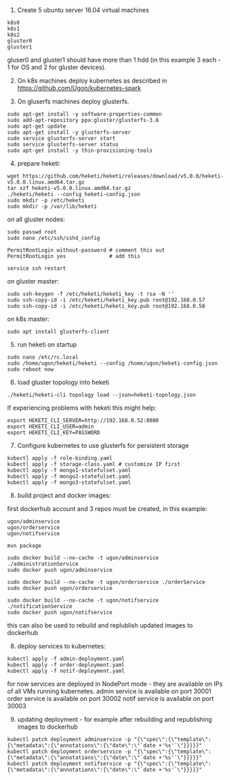 1. Create 5 ubuntu server 16.04 virtual machines
```
k8s0
k8s1
k8s2
gluster0
gluster1
```

gluser0 and gluster1 should have more than 1 hdd (in this example 3 each - 1 for OS and 2 for gluster devices).

2. On k8s machines deploy kubernetes as described in https://github.com/Ugon/kubernetes-spark

3. On gluserfs machines deploy glusterfs.

```
sudo apt-get install -y software-properties-common
sudo add-apt-repository ppa:gluster/glusterfs-3.8
sudo apt-get update
sudo apt-get install -y glusterfs-server
sudo service glusterfs-server start
sudo service glusterfs-server status
sudo apt-get install -y thin-provisioning-tools
```


4. prepare heketi:
```
wget https://github.com/heketi/heketi/releases/download/v5.0.0/heketi-v5.0.0.linux.amd64.tar.gz
tar xzf heketi-v5.0.0.linux.amd64.tar.gz 
./heketi/heketi --config heketi-config.json 
sudo mkdir -p /etc/heketi
sudo mkdir -p /var/lib/heketi
```

on all gluster nodes:
```
sudo passwd root
sudo nano /etc/ssh/sshd_config
```

```
PermitRootLogin without-password # comment this out
PermitRootLogin yes              # add this
```

```
service ssh restart
```

on gluster master:
```
sudo ssh-keygen -f /etc/heketi/heketi_key -t rsa -N ''
sudo ssh-copy-id -i /etc/heketi/heketi_key.pub root@192.168.0.57
sudo ssh-copy-id -i /etc/heketi/heketi_key.pub root@192.168.0.58
```

on k8s master:
```
sudo apt install glusterfs-client
```

5. run heketi on startup

```
sudo nano /etc/rc.local
sudo /home/ugon/heketi/heketi --config /home/ugon/heketi-config.json
sudo reboot now
```

6. load gluster topology into heketi
```
./heketi/heketi-cli topology load --json=heketi-topology.json
```

If experiencing problems with heketi this might help:
```
export HEKETI_CLI_SERVER=http://192.168.0.52:8080
export HEKETI_CLI_USER=admin
export HEKETI_CLI_KEY=PASSWORD
```

7. Configure kubernetes to use glusterfs for persistent storage
```
kubectl apply -f role-binding.yaml
kubectl apply -f storage-class.yaml # customize IP first
kubectl apply -f mongo1-statefulset.yaml 
kubectl apply -f mongo2-statefulset.yaml 
kubectl apply -f mongo3-statefulset.yaml 
```

8. build project and docker images:

first dockerhub account and 3 repos must be created, in this example:
```
ugon/adminservice
ugon/orderservice
ugon/notifservice
```

```
mvn package      

sudo docker build --no-cache -t ugon/adminservice ./administrationService
sudo docker push ugon/adminservice  

sudo docker build --no-cache -t ugon/orderservice ./orderService
sudo docker push ugon/orderservice  

sudo docker build --no-cache -t ugon/notifservice ./notificationService
sudo docker push ugon/notifservice  
```

this can also be used to rebuild and replublish updated images to dockerhub

8. deploy services to kubernetes:
```
kubectl apply -f admin-deployment.yaml
kubectl apply -f order-deployment.yaml
kubectl apply -f notif-deployment.yaml
```

for now services are deployed in NodePort mode - they are available on IPs of all VMs running kubernetes.
admin service is available on port 30001
order service is available on port 30002
notif service is available on port 30003
 
 
9. updating deployment - for example after rebuilding and republishing images to dockerhub
```
kubectl patch deployment adminservice -p "{\"spec\":{\"template\":{\"metadata\":{\"annotations\":{\"date\":\"`date +'%s'`\"}}}}}"
kubectl patch deployment orderservice -p "{\"spec\":{\"template\":{\"metadata\":{\"annotations\":{\"date\":\"`date +'%s'`\"}}}}}"
kubectl patch deployment notifservice -p "{\"spec\":{\"template\":{\"metadata\":{\"annotations\":{\"date\":\"`date +'%s'`\"}}}}}"
```
